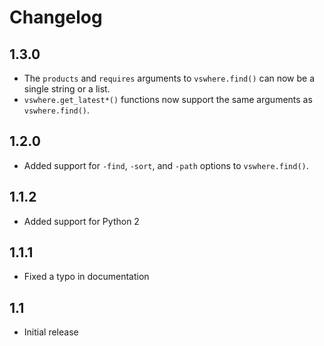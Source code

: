 # Changelog

## 1.3.0

* The `products` and `requires` arguments to `vswhere.find()` can now be a single string or a list.
* `vswhere.get_latest*()` functions now support the same arguments as `vswhere.find()`.

## 1.2.0

* Added support for `-find`, `-sort`, and `-path` options to `vswhere.find()`.

## 1.1.2

* Added support for Python 2

## 1.1.1

* Fixed a typo in documentation

## 1.1

* Initial release

